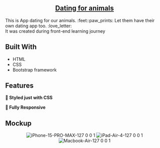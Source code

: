 <h2 align="center">
  <a href="https://alexandradanca.github.io/-005-Animal-Dating-App/" target="_blank">Dating for animals</a>
</h2>

<p>This is App dating for our animals. :feet::paw_prints: Let them have their own dating app too. :love_letter: </br>It was created during front-end learning journey</p>

## Built With
- HTML
- CSS
- Bootstrap framework

## Features

**🎨 Styled just with CSS**

**📱 Fully Responsive**


<h2>Mockup</h2>
<div align="center">

![iPhone-15-PRO-MAX-127 0 0 1](https://github.com/user-attachments/assets/048c0a92-e904-4f85-9207-c2a9f65161d6)
![iPad-Air-4-127 0 0 1](https://github.com/user-attachments/assets/df4a2bcd-357e-4bce-9436-1a37336124ed)
![Macbook-Air-127 0 0 1](https://github.com/user-attachments/assets/afe23876-ad92-418d-8c1e-8aa8e25b5a52)

</div>
